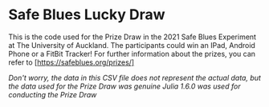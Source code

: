 # Safe Blues Lucky Draw

This is the code used for the Prize Draw in the 2021 Safe Blues Experiment at The University of Auckland.
The participants could win an IPad, Android Phone or a FitBit Tracker!
For further information about the prizes, you can refer to [https://safeblues.org/prizes/]

*Don't worry, the data in this CSV file does not represent the actual data, but the data used for the Prize Draw was genuine*
*Julia 1.6.0 was used for conducting the Prize Draw*